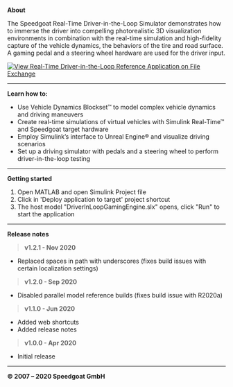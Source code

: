 ﻿
**About**

The Speedgoat Real-Time Driver-in-the-Loop Simulator demonstrates how to immerse the driver into compelling photorealistic 3D visualization environments in combination with the real-time simulation and high-fidelity capture of the vehicle dynamics, the behaviors of the tire and road surface. A gaming pedal and a steering wheel hardware are used for the driver input.

[![View Real-Time Driver-in-the-Loop Reference Application on File Exchange](https://www.mathworks.com/matlabcentral/images/matlab-file-exchange.svg)](https://www.mathworks.com/matlabcentral/fileexchange/75190-real-time-driver-in-the-loop-reference-application)

----------


**Learn how to:**

 - Use Vehicle Dynamics Blockset™ to model complex vehicle dynamics and driving maneuvers
 - Create real-time simulations of virtual vehicles with Simulink Real-Time™ and Speedgoat target hardware
 - Employ Simulink’s interface to Unreal Engine® and visualize driving scenarios
 - Set up a driving simulator with pedals and a steering wheel to perform driver-in-the-loop testing

----------

**Getting started**

 1. Open MATLAB and open Simulink Project file
 2. Click in 'Deploy application to target' project shortcut
 3. The host model "DriverInLoopGamingEngine.slx" opens, click "Run" to start the application
 
----------

**Release notes**

> **v1.2.1 - Nov 2020**
 - Replaced spaces in path with underscores (fixes build issues with certain localization settings)

> **v1.2.0 - Sep 2020**
 - Disabled parallel model reference builds (fixes build issue with R2020a)

> **v1.1.0 - Jun 2020**
 - Added web shortcuts
 - Added release notes

> **v1.0.0 - Apr 2020**
 - Initial release

----------


**© 2007 – 2020 Speedgoat GmbH**

